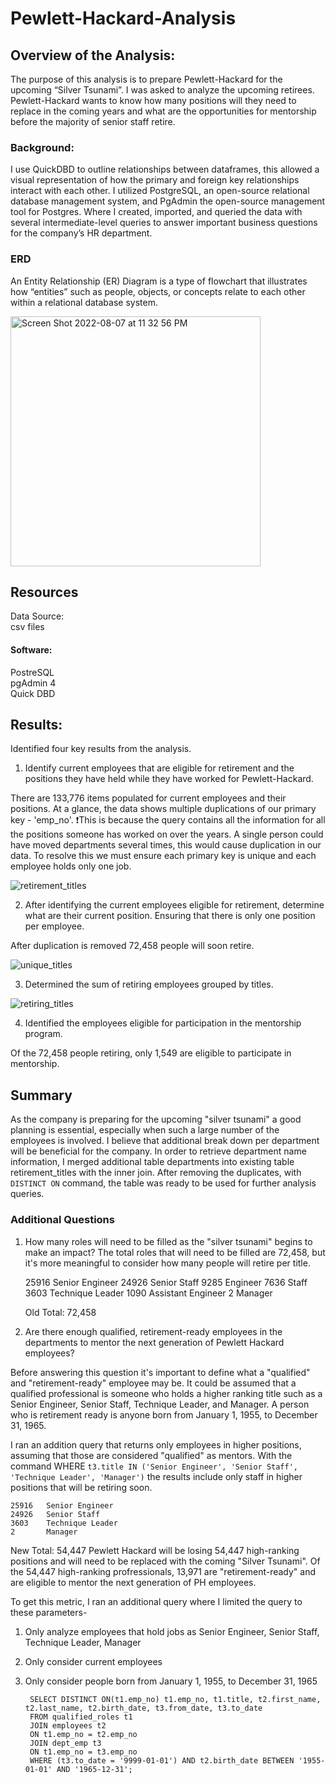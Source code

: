 # Pewlett-Hackard-Analysis

## Overview of the Analysis:

The purpose of this analysis is to prepare Pewlett-Hackard for the upcoming “Silver Tsunami”. I was asked to analyze the upcoming retirees. Pewlett-Hackard wants to know how many positions will they need to replace in the coming years and what are the opportunities for mentorship before the majority of senior staff retire.

### Background: 
I use QuickDBD to outline relationships between dataframes, this allowed a visual representation of how the primary and foreign key relationships interact with each other. I utilized PostgreSQL, an open-source relational database management system, and PgAdmin the open-source management tool for Postgres. Where I created, imported, and queried the data with several intermediate-level queries to answer important business questions for the company’s HR department.

### ERD
An Entity Relationship (ER) Diagram is a type of flowchart that illustrates how “entities” such as people, objects, or concepts relate to each other within a relational database system. 

<img width="400" alt="Screen Shot 2022-08-07 at 11 32 56 PM" src="https://user-images.githubusercontent.com/107026442/183354196-8f3c41fe-cbb7-4ac2-8210-8eedda39fcf7.png">

## Resources
Data Source:<br/>
csv files
#### Software:<br/>
PostreSQL<br/>
pgAdmin 4<br/>
Quick DBD<br/>

## Results:
Identified four key results from the analysis. 
1) Identify current employees that are eligible for retirement and the positions they have held while they have worked for Pewlett-Hackard.

There are 133,776 items populated for current employees and their positions. At a glance, the data shows multiple duplications of our primary key - 'emp_no'. ❗This is because the query contains all the information for all the positions someone has worked on over the years. A single person could have moved departments several times, this would cause duplication in our data. To resolve this we must ensure each primary key is unique and each employee holds only one job. 
	
![retirement_titles](https://user-images.githubusercontent.com/107026442/183354324-10af56b4-0052-4f00-b43f-aeaf4483b52d.png)
	

2) After identifying the current employees eligible for retirement, determine what are their current position. Ensuring that there is only one position per employee. 

 After duplication is removed 72,458 people will soon retire.
	
![unique_titles](https://user-images.githubusercontent.com/107026442/183354386-24236b73-9a4e-441b-8a35-b54d3fe136b7.png)

3) Determined the sum of retiring employees grouped by titles.

![retiring_titles](https://user-images.githubusercontent.com/107026442/183354427-883a0e48-934b-4125-8ab6-7d6acc40d25c.png)

4) Identified the employees eligible for participation in the mentorship program.

Of the 72,458 people retiring, only 1,549 are eligible to participate in mentorship. 

## Summary

As the company is preparing for the upcoming "silver tsunami" a good planning is essential, especially when such a large number of the employees is involved. I believe that additional break down per department will be beneficial for the company. In order to retrieve department name information, I merged additional table departments into existing table retirement_titles with the inner join. After removing the duplicates, with `DISTINCT ON` command, the table was ready to be used for further analysis queries.

### Additional Questions
1) How many roles will need to be filled as the "silver tsunami" begins to make an impact?
The total roles that will need to be filled are 72,458, but it's more meaningful to consider how many people will retire per title. 

	25916	Senior Engineer
	24926	Senior Staff
	9285	Engineer
	7636	Staff
	3603	Technique Leader
	1090	Assistant Engineer
	2		Manager

	Old Total: 72,458


2) Are there enough qualified, retirement-ready employees in the departments to mentor the next generation of Pewlett Hackard employees?

Before answering this question it's important to define what a "qualified" and "retirement-ready" employee may be. It could be assumed that a qualified professional is someone who holds a higher ranking title such as a Senior Engineer, Senior Staff, Technique Leader, and Manager. A person who is retirement ready is anyone born from January 1, 1955, to December 31, 1965.

I ran an addition query that returns only employees in higher positions, assuming that those are considered "qualified" as mentors. With the command WHERE `t3.title IN ('Senior Engineer', 'Senior Staff', 'Technique Leader', 'Manager')` the results include only staff in higher positions that will be retiring soon.

	25916	Senior Engineer
	24926	Senior Staff
	3603	Technique Leader
	2		Manager

New Total: 54,447
Pewlett Hackard will be losing 54,447 high-ranking positions and will need to be replaced with the coming "Silver Tsunami". Of the 54,447 high-ranking profressionals, 13,971 are "retirement-ready" and are eligible to mentor the next generation of PH employees. 

To get this metric, I ran an additional query where I limited the query to these parameters-
1. Only analyze employees that hold jobs as Senior Engineer, Senior Staff, Technique Leader, Manager
2. Only consider current employees
3. Only consider people born from January 1, 1955, to December 31, 1965

		SELECT DISTINCT ON(t1.emp_no) t1.emp_no, t1.title, t2.first_name, t2.last_name, t2.birth_date, t3.from_date, t3.to_date
		FROM qualified_roles t1
		JOIN employees t2
		ON t1.emp_no = t2.emp_no
		JOIN dept_emp t3
		ON t1.emp_no = t3.emp_no
		WHERE (t3.to_date = '9999-01-01') AND t2.birth_date BETWEEN '1955-01-01' AND '1965-12-31';
